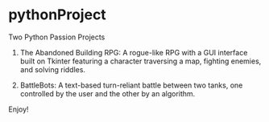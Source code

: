 # pythonProject
Two Python Passion Projects

1. The Abandoned Building RPG: 
A rogue-like RPG with a GUI interface built on Tkinter featuring a character traversing a map, fighting enemies, and solving riddles.

2. BattleBots: 
A text-based turn-reliant battle between two tanks, one controlled by the user and the other by an algorithm.

Enjoy!
